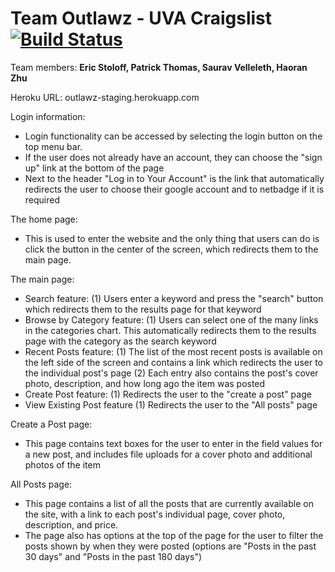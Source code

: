 # Team Outlawz - UVA Craigslist [![Build Status](https://travis-ci.com/uva-cs3240-f19/project-102-outlawz.svg?token=CVVeoSfgycDjXxxsk5qC&branch=master)](https://travis-ci.com/uva-cs3240-f19/project-102-outlawz)

Team members: **Eric Stoloff, Patrick Thomas, Saurav Velleleth, Haoran Zhu**

Heroku URL: outlawz-staging.herokuapp.com

Login information:

 - Login functionality can be accessed by selecting the login button on the top menu bar.
 - If the user does not already have an account, they can choose the "sign up" link at the bottom of the page
 - Next to the header "Log in to Your Account" is the link that automatically redirects the user to choose their google account and to netbadge if it is required

The home page:
 - This is used to enter the website and the only thing that users can do is click the button in the center of the screen, which redirects them to the main page.

The main page:
 - Search feature:
    (1) Users enter a keyword and press the "search" button which redirects them to the results page for that keyword
 - Browse by Category feature:
    (1) Users can select one of the many links in the categories chart.  This automatically redirects them to the results page with the category as the search keyword
 - Recent Posts feature:
    (1) The list of the most recent posts is available on the left side of the screen and contains a link which redirects the user to the individual post's page
    (2) Each entry also contains the post's cover photo, description, and how long ago the item was posted
 - Create Post feature:
    (1) Redirects the user to the "create a post" page
 - View Existing Post feature
    (1) Redirects the user to the "All posts" page

Create a Post page:
 - This page contains text boxes for the user to enter in the field values for a new post, and includes file uploads for a cover photo and additional photos of the item

 All Posts page:
 - This page contains a list of all the posts that are currently available on the site, with a link to each post's individual page, cover photo, description, and price.
 - The page also has options at the top of the page for the user to filter the posts shown by when they were posted (options are "Posts in the past 30 days" and "Posts in the past 180 days")

 


